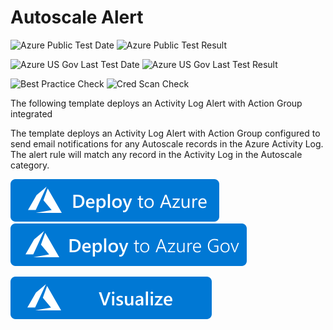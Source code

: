# Autoscale Alert

![Azure Public Test Date](https://azurequickstartsservice.blob.core.windows.net/badges/demos/monitor-autoscale-alert/PublicLastTestDate.svg)
![Azure Public Test Result](https://azurequickstartsservice.blob.core.windows.net/badges/demos/monitor-autoscale-alert/PublicDeployment.svg)

![Azure US Gov Last Test Date](https://azurequickstartsservice.blob.core.windows.net/badges/demos/monitor-autoscale-alert/FairfaxLastTestDate.svg)
![Azure US Gov Last Test Result](https://azurequickstartsservice.blob.core.windows.net/badges/demos/monitor-autoscale-alert/FairfaxDeployment.svg)

![Best Practice Check](https://azurequickstartsservice.blob.core.windows.net/badges/demos/monitor-autoscale-alert/BestPracticeResult.svg)
![Cred Scan Check](https://azurequickstartsservice.blob.core.windows.net/badges/demos/monitor-autoscale-alert/CredScanResult.svg)

The following template deploys an Activity Log Alert with Action Group integrated

The template deploys an Activity Log Alert with Action Group configured to send email notifications for any Autoscale records in the Azure Activity Log. The alert rule will match any record in the Activity Log in the Autoscale category.

[![Deploy to Azure](https://raw.githubusercontent.com/Azure/azure-quickstart-templates/master/1-CONTRIBUTION-GUIDE/images/deploytoazure.svg?sanitize=true)](https://portal.azure.com/#create/Microsoft.Template/uri/https%3A%2F%2Fraw.githubusercontent.com%2FAzure%2Fazure-quickstart-templates%2Fmaster%2Fdemos%2Fmonitor-autoscale-alert%2Fazuredeploy.json)
[![Deploy To Azure US Gov](https://raw.githubusercontent.com/Azure/azure-quickstart-templates/master/1-CONTRIBUTION-GUIDE/images/deploytoazuregov.svg?sanitize=true)](https://portal.azure.us/#create/Microsoft.Template/uri/https%3A%2F%2Fraw.githubusercontent.com%2FAzure%2Fazure-quickstart-templates%2Fmaster%2Fdemos%2Fmonitor-autoscale-alert%2Fazuredeploy.json)

[![Visualize](https://raw.githubusercontent.com/Azure/azure-quickstart-templates/master/1-CONTRIBUTION-GUIDE/images/visualizebutton.svg?sanitize=true)](http://armviz.io/#/?load=https%3A%2F%2Fraw.githubusercontent.com%2FAzure%2Fazure-quickstart-templates%2Fmaster%2Fdemos%2Fmonitor-autoscale-alert%2Fazuredeploy.json)

